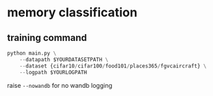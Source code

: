 # memory classification


## training command 
```python
python main.py \
    --datapath $YOURDATASETPATH \
    --dataset {cifar10/cifar100/food101/places365/fgvcaircraft} \
    --logpath $YOURLOGPATH 
```

raise `--nowandb` for no wandb logging
